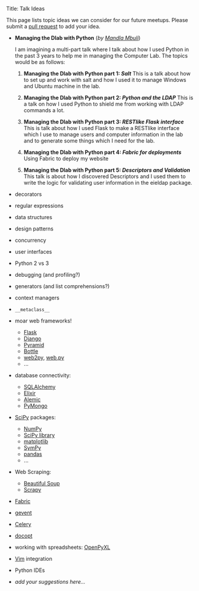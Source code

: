 Title: Talk Ideas

This page lists topic ideas we can consider for our future meetups. Please
submit a [pull request](https://github.com/gautengpug/site_generate/pulls) to
add your idea.

  * __Managing the Dlab with Python__ (_by [Mandla Mbuli](http://mandla.me)_)

    I am imagining a multi-part talk where I talk about how I used Python in
    the past 3 years to help me in managing the Computer Lab. The topics would
    be as follows:

    1. __Managing the Dlab with Python part 1: *Salt*__
       This is a talk about how to set up and work with salt and how I used it
       to manage Windows and Ubuntu machine in the lab.

    2. __Managing the Dlab with Python part 2: *Python and the LDAP*__
       This is a talk on how I used Python to shield me from working with LDAP
       commands a lot.

    3. __Managing the Dlab with Python part 3: *RESTlike Flask interface*__
       This is talk about how I used Flask to make a RESTlike interface which I
       use to manage users and computer information in the lab and to generate
       some things which I need for the lab.

    4. __Managing the Dlab with Python part 4: *Fabric for deployments*__
       Using Fabric to deploy my website

    5. __Managing the Dlab with Python part 5: *Descriptors and Validation*__
       This talk is about how I discovered Descriptors and I used them to write
       the logic for validating user information in the eieldap package.

  * decorators
  * regular expressions
  * data structures
  * design patterns
  * concurrency
  * user interfaces
  * Python 2 vs 3
  * debugging (and profiling?)
  * generators (and list comprehensions?)
  * context managers
  * `__metaclass__`
  * moar web frameworks!
    + [Flask](http://flask.pocoo.org/)
    + [Django](https://www.djangoproject.com/)
    + [Pyramid](http://www.pylonsproject.org/projects/pyramid/about)
    + [Bottle](http://bottlepy.org/docs/dev/index.html)
    + [web2py](http://www.web2py.com/), [web.py](http://webpy.org/)
    + ...
  * database connectivity:
    + [SQLAlchemy](http://www.sqlalchemy.org/)
    + [Elixir](http://elixir.ematia.de/trac/wiki)
    + [Alemic](http://alembic.readthedocs.org/en/latest/)
    + [PyMongo](http://api.mongodb.org/python/2.7rc0/)
  * [SciPy](http://www.scipy.org/) packages:
    + [NumPy](http://www.numpy.org/)
    + [SciPy library](http://www.scipy.org/scipylib/index.html)
    + [matplotlib](http://matplotlib.org/)
    + [SymPy](http://sympy.org/en/index.html)
    + [pandas](http://pandas.pydata.org/)
    + ...
  * Web Scraping:
    + [Beautiful Soup](http://www.crummy.com/software/BeautifulSoup/)
    + [Scrapy](http://scrapy.org/)
  * [Fabric](http://www.fabfile.org/)
  * [gevent](http://www.gevent.org/)
  * [Celery](http://www.celeryproject.org/)
  * [docopt](http://docopt.org/)
  * working with spreadsheets: [OpenPyXL](http://pythonhosted.org/openpyxl/)
  * [Vim](http://www.vim.org/) integration
  * Python IDEs
  * *add your suggestions here...*
